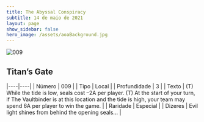 ```yaml
---
title: The Abyssal Conspiracy
subtitle: 14 de maio de 2021
layout: page
show_sidebar: false
hero_image: /assets/aoaBackground.jpg
---
```


![009](https://cards-keyforge.s3.eu-north-1.amazonaws.com/media/en/tac/009.png)

## Titan’s Gate

|----|----|
| Número | 009 |
| Tipo | Local |
| Profundidade | 3 |
| Texto | (T) While the tide is low, seals cost –2A per player. (T) At the start of your turn, if The Vaultbinder is at this location and the tide is high, your team may spend 6A per player to win the game. |
| Raridade | Especial |
| Dizeres | Evil light shines from behind the opening seals... |

